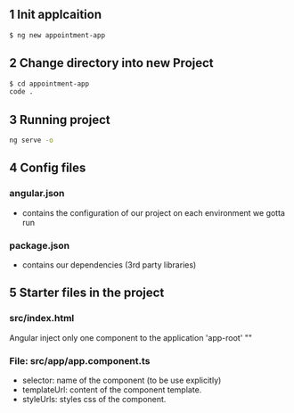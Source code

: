 ## 1 Init applcaition

```bash
$ ng new appointment-app
```

## 2 Change directory into new Project

```bash
$ cd appointment-app
code .
```

## 3 Running project
```bash
ng serve -o
```


## 4 Config files
### angular.json
- contains the configuration of our project on each environment we gotta run
### package.json
- contains our dependencies (3rd party libraries)

## 5 Starter files in the project
### src/index.html
Angular inject only one component to the application 'app-root'
"<app-root></app-root>"

### File: src/app/app.component.ts
- selector: name of the component (to be use explicitly)
- templateUrl: content of the component template.
- styleUrls: styles css of the component.